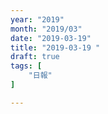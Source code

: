 ```yaml
---
year: "2019"
month: "2019/03"
date: "2019-03-19"
title: "2019-03-19 "
draft: true
tags: [
    "日報"
]

---
```


